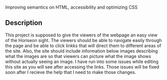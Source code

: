 
Improving semantics on HTML, accessibility and optimizing CSS

## Description
This project is supposed to give the viewers of the webpage an easy view of the Horiseon sight. The viewers should be able to navigate easily through the page and be able to click linkks that will direct them to different areas of the site. Also, the site should include information below images describing what the images are so that viewers can picture what the image shows without actually seeing an image.
I have run into some issues while editing this site as you will see after accessing the links. Those issues will be fixed soon after I recieve the help that I need to make those changes. 